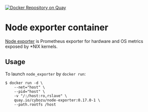 [![Docker Repository on Quay](https://quay.io/repository/cybozu/node-exporter/status "Docker Repository on Quay")](https://quay.io/repository/cybozu/node-exporter)

Node exporter container
=======================

[Node exporter](https://github.com/prometheus/node_exporter) is
Prometheus exporter for hardware and OS metrics exposed by *NIX kernels.

Usage
------

To launch `node_exporter` by `docker run`:

```console
$ docker run -d \
    --net="host" \
    --pid="host" \
    -v "/:/host:ro,rslave" \
    quay.io/cybozu/node-exporter:0.17.0-1 \
    --path.rootfs /host
```
